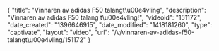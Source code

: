 {
    "title": "Vinnaren av adidas F50  talangt\u00e4vling",
    "description": "Vinnaren av adidas F50 talang t\u00e4vling!",
    "videoid": "151172",
    "date_created": "1396646915",
    "date_modified": "1418181260",
    "type": "captivate",
    "layout": "video",
    "url": "\/v\/vinnaren-av-adidas-f50-talangt\u00e4vling\/151172"
}